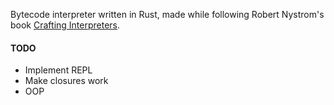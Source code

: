 Bytecode interpreter written in Rust, made while following Robert Nystrom's book <a href="http://craftinginterpreters.com/contents.html">Crafting Interpreters</a>.

#### TODO
- Implement REPL
- Make closures work
- OOP
